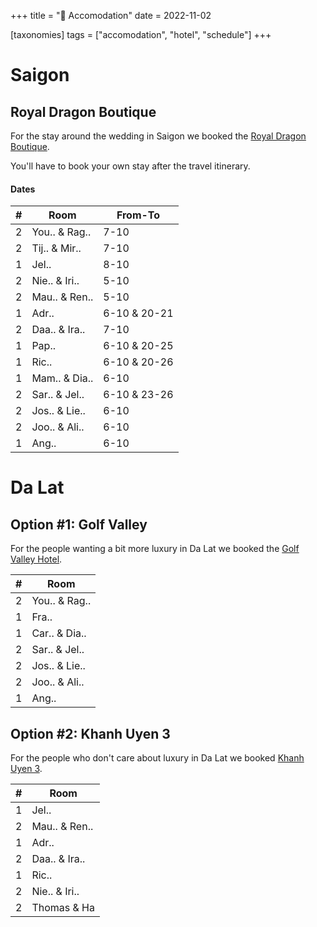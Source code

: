 +++
title = "🏩 Accomodation"
date = 2022-11-02

[taxonomies]
tags = ["accomodation", "hotel", "schedule"]
+++

# Saigon

## Royal Dragon Boutique

For the stay around the wedding in Saigon we booked the [Royal Dragon Boutique](http://royal-dragon.hotelshochiminhcity.net/en/).

You'll have to book your own stay after the travel itinerary.

#### Dates

| # | Room | From-To |
| -- | -- | -- |
| 2 | You.. & Rag.. | 7-10 |
| 2 | Tij.. & Mir.. | 7-10 |
| 1 | Jel.. | 8-10 |
| 2 | Nie.. & Iri.. | 5-10 |
| 2 | Mau.. & Ren.. | 5-10 |
| 1 | Adr.. | 6-10 & 20-21 |
| 2 | Daa.. & Ira.. | 7-10 |
| 1 | Pap.. | 6-10 & 20-25 |
| 1 | Ric.. | 6-10 & 20-26 |
| 1 | Mam.. & Dia.. | 6-10 |
| 2 | Sar.. & Jel.. | 6-10 & 23-26 |
| 2 | Jos.. & Lie.. | 6-10 |
| 2 | Joo.. & Ali.. | 6-10 |
| 1 | Ang.. | 6-10 |

# Da Lat

## Option #1: Golf Valley

For the people wanting a bit more luxury in Da Lat we booked the [Golf Valley Hotel](https://www.golfvalleyhotel.com/).

| # | Room |
| -- | -- |
| 2 | You.. & Rag.. |
| 1 | Fra.. |
| 1 | Car.. & Dia.. |
| 2 | Sar.. & Jel.. |
| 2 | Jos.. & Lie.. |
| 2 | Joo.. & Ali.. |
| 1 | Ang.. |

## Option #2: Khanh Uyen 3

For the people who don't care about luxury in Da Lat we booked [Khanh Uyen 3](https://www.booking.com/hotel/vn/khanh-uyen-3.html).

| # | Room |
| -- | -- |
| 1 | Jel.. |
| 2 | Mau.. & Ren.. |
| 1 | Adr.. |
| 2 | Daa.. & Ira.. |
| 1 | Ric.. |
| 2 | Nie.. & Iri.. |
| 2 | Thomas & Ha |
